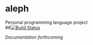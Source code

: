 # aleph
Personal programming language project  
##[![Build Status](https://travis-ci.org/BurntPizza/aleph.svg?branch=master)](https://travis-ci.org/BurntPizza/aleph)  


*Documentation forthcoming*

